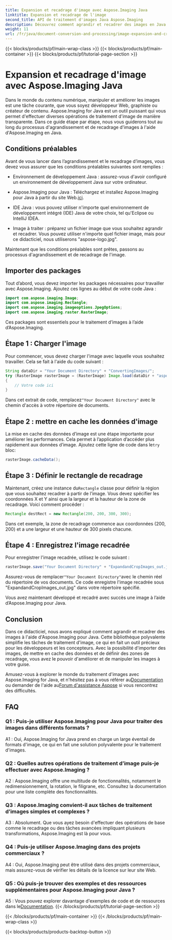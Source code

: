 ```yaml
---
title: Expansion et recadrage d'image avec Aspose.Imaging Java
linktitle: Expansion et recadrage de l'image
second_title: API de traitement d'images Java Aspose.Imaging
description: Découvrez comment agrandir et recadrer des images en Java à l'aide d'Aspose.Imaging. Améliorez vos compétences en traitement d'image avec ce guide étape par étape.
weight: 11
url: /fr/java/document-conversion-and-processing/image-expansion-and-cropping/
---
```


{{< blocks/products/pf/main-wrap-class >}}
{{< blocks/products/pf/main-container >}}
{{< blocks/products/pf/tutorial-page-section >}}

# Expansion et recadrage d'image avec Aspose.Imaging Java

Dans le monde du contenu numérique, manipuler et améliorer les images est une tâche courante, que vous soyez développeur Web, graphiste ou créateur de contenu. Aspose.Imaging for Java est un outil puissant qui vous permet d'effectuer diverses opérations de traitement d'image de manière transparente. Dans ce guide étape par étape, nous vous guiderons tout au long du processus d'agrandissement et de recadrage d'images à l'aide d'Aspose.Imaging en Java.

## Conditions préalables

Avant de vous lancer dans l’agrandissement et le recadrage d’images, vous devez vous assurer que les conditions préalables suivantes sont remplies :

- Environnement de développement Java : assurez-vous d'avoir configuré un environnement de développement Java sur votre ordinateur.

-  Aspose.Imaging pour Java : Téléchargez et installez Aspose.Imaging pour Java à partir du site Web.[ici](https://releases.aspose.com/imaging/java/).

- IDE Java : vous pouvez utiliser n'importe quel environnement de développement intégré (IDE) Java de votre choix, tel qu'Eclipse ou IntelliJ IDEA.

- Image à traiter : préparez un fichier image que vous souhaitez agrandir et recadrer. Vous pouvez utiliser n'importe quel fichier image, mais pour ce didacticiel, nous utiliserons "aspose-logo.jpg".

Maintenant que les conditions préalables sont prêtes, passons au processus d'agrandissement et de recadrage de l'image.

## Importer des packages

Tout d’abord, vous devez importer les packages nécessaires pour travailler avec Aspose.Imaging. Ajoutez ces lignes au début de votre code Java :

```java
import com.aspose.imaging.Image;
import com.aspose.imaging.Rectangle;
import com.aspose.imaging.imageoptions.JpegOptions;
import com.aspose.imaging.raster.RasterImage;
```

Ces packages sont essentiels pour le traitement d’images à l’aide d’Aspose.Imaging.

## Étape 1 : Charger l'image

Pour commencer, vous devez charger l'image avec laquelle vous souhaitez travailler. Cela se fait à l'aide du code suivant :

```java
String dataDir = "Your Document Directory" + "ConvertingImages/";
try (RasterImage rasterImage = (RasterImage) Image.load(dataDir + "aspose-logo.jpg"))
{
    // Votre code ici
}
```

 Dans cet extrait de code, remplacez`"Your Document Directory"` avec le chemin d'accès à votre répertoire de documents.

## Étape 2 : mettre en cache les données d'image

 La mise en cache des données d’image est une étape importante pour améliorer les performances. Cela permet à l’application d’accéder plus rapidement aux données d’image. Ajoutez cette ligne de code dans le`try` bloc:

```java
rasterImage.cacheData();
```

## Étape 3 : Définir le rectangle de recadrage

 Maintenant, créez une instance du`Rectangle` classe pour définir la région que vous souhaitez recadrer à partir de l’image. Vous devez spécifier les coordonnées X et Y ainsi que la largeur et la hauteur de la zone de recadrage. Voici comment procéder :

```java
Rectangle destRect = new Rectangle(200, 200, 300, 300);
```

Dans cet exemple, la zone de recadrage commence aux coordonnées (200, 200) et a une largeur et une hauteur de 300 pixels chacune.

## Étape 4 : Enregistrez l'image recadrée

Pour enregistrer l'image recadrée, utilisez le code suivant :

```java
rasterImage.save("Your Document Directory" + "ExpandandCropImages_out.jpg", new JpegOptions(), destRect);
```

 Assurez-vous de remplacer`"Your Document Directory"`avec le chemin réel du répertoire de vos documents. Ce code enregistre l'image recadrée sous "ExpandandCropImages_out.jpg" dans votre répertoire spécifié.

Vous avez maintenant développé et recadré avec succès une image à l’aide d’Aspose.Imaging pour Java.

## Conclusion

Dans ce didacticiel, nous avons expliqué comment agrandir et recadrer des images à l'aide d'Aspose.Imaging pour Java. Cette bibliothèque polyvalente simplifie les tâches de traitement d'image, ce qui en fait un outil précieux pour les développeurs et les concepteurs. Avec la possibilité d'importer des images, de mettre en cache des données et de définir des zones de recadrage, vous avez le pouvoir d'améliorer et de manipuler les images à votre guise.

 Amusez-vous à explorer le monde du traitement d'images avec Aspose.Imaging for Java, et n'hésitez pas à vous référer au[Documentation](https://reference.aspose.com/imaging/java/) ou demander de l'aide au[Forum d'assistance Aspose](https://forum.aspose.com/) si vous rencontrez des difficultés.

## FAQ

### Q1 : Puis-je utiliser Aspose.Imaging pour Java pour traiter des images dans différents formats ?

A1 : Oui, Aspose.Imaging for Java prend en charge un large éventail de formats d'image, ce qui en fait une solution polyvalente pour le traitement d'images.

### Q2 : Quelles autres opérations de traitement d’image puis-je effectuer avec Aspose.Imaging ?

A2 : Aspose.Imaging offre une multitude de fonctionnalités, notamment le redimensionnement, la rotation, le filigrane, etc. Consultez la documentation pour une liste complète des fonctionnalités.

### Q3 : Aspose.Imaging convient-il aux tâches de traitement d’images simples et complexes ?

A3 : Absolument. Que vous ayez besoin d'effectuer des opérations de base comme le recadrage ou des tâches avancées impliquant plusieurs transformations, Aspose.Imaging est là pour vous.

### Q4 : Puis-je utiliser Aspose.Imaging dans des projets commerciaux ?

A4 : Oui, Aspose.Imaging peut être utilisé dans des projets commerciaux, mais assurez-vous de vérifier les détails de la licence sur leur site Web.

### Q5 : Où puis-je trouver des exemples et des ressources supplémentaires pour Aspose.Imaging pour Java ?

 A5 : Vous pouvez explorer davantage d'exemples de code et de ressources dans le[Documentation](https://reference.aspose.com/imaging/java/).
{{< /blocks/products/pf/tutorial-page-section >}}

{{< /blocks/products/pf/main-container >}}
{{< /blocks/products/pf/main-wrap-class >}}

{{< blocks/products/products-backtop-button >}}
